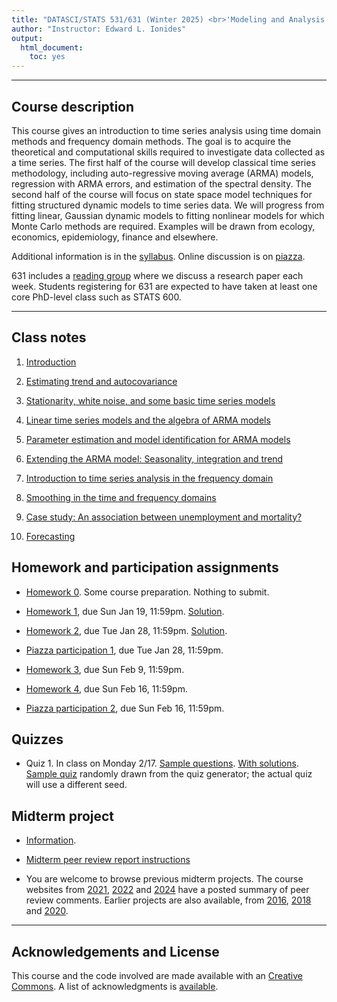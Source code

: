 ```yaml
---
title: "DATASCI/STATS 531/631 (Winter 2025) <br>'Modeling and Analysis of Time Series Data'"
author: "Instructor: Edward L. Ionides"
output:
  html_document:
    toc: yes
---
```


------

## Course description

This course gives an introduction to time series analysis using time domain methods and frequency domain methods. 
The goal is to acquire the theoretical and computational skills required to investigate data collected as a time series. 
The first half of the course will develop classical time series methodology, including auto-regressive moving average (ARMA) models, regression with ARMA errors, and estimation of the spectral density.
The second half of the course will focus on state space model techniques for fitting structured dynamic models to time series data. 
We will progress from fitting linear, Gaussian dynamic models to fitting nonlinear models for which Monte Carlo methods are required.
Examples will be drawn from ecology, economics, epidemiology, finance and elsewhere.

Additional information is in the [syllabus](syllabus.html). Online discussion is on [piazza](https://piazza.com/umich/winter2025/datascistats531).

631 includes a [reading group](631.html) where we discuss a research paper each week.
Students registering for 631 are expected to have taken at least one core PhD-level class such as STATS 600.

--------------

## Class notes

1. [Introduction](01/index.html)

2. [Estimating trend and autocovariance](02/index.html)

3. [Stationarity, white noise, and some basic time series models](03/index.html)

4. [Linear time series models and the algebra of ARMA models](04/index.html)

5. [Parameter estimation and model identification for ARMA models](05/index.html)

6. [Extending the ARMA model: Seasonality, integration and trend](06/index.html)

7. [Introduction to time series analysis in the frequency domain](07/index.html)

8. [Smoothing in the time and frequency domains](08/index.html)

9. [Case study: An association between unemployment and mortality?](09/index.html)

10. [Forecasting](10/index.html)

<!--

10. [Introduction to partially observed Markov process models](10/index.html)

11. [Introduction to simulation-based inference for epidemiological dynamics via the pomp R package](11/index.html)

12. [Simulation of stochastic dynamic models](12/index.html)

13. [Likelihood for POMP models: Theory and practice](13/index.html)

14. [Likelihood maximization for POMP models](14/index.html)

15. [A case study of polio including covariates, seasonality & over-dispersion](15/index.html)

16. [A case study of financial volatility and a POMP model with observations driving latent dynamics](16/index.html). With [notes on how to run the code on the Great Lakes Linux cluster](16/README.html).

17. [A case study of measles: Dynamics revealed in long time series](17/index.html)

18. [A case study of ebola: Model criticism and forecasting](18/index.html)

-->

<!--

There are further POMP case studies, in a similar style, on [Ebola modeling](https://kingaa.github.io/sbied/ebola/index.html), [measles transmission](https://kingaa.github.io/sbied/measles/index.html), and [dynamic variation in the rate of human sexual contacts](https://kingaa.github.io/sbied/contacts/index.html).

--------

-->

## Homework and participation assignments


* [Homework 0](hw00/hw00.html). Some course preparation. Nothing to submit.

* [Homework 1](hw01/hw01.html), due Sun Jan 19, 11:59pm.
  [Solution](hw01/sol01.html).

* [Homework 2](hw02/hw02.html), due Tue Jan 28, 11:59pm.
[Solution](hw02/sol02.html).

* [Piazza participation 1](participation/participation1.html), due Tue Jan 28, 11:59pm.

* [Homework 3](hw03/hw03.html), due Sun Feb 9, 11:59pm.

<!--
[Solution](hw03/sol03.html).
-->


* [Homework 4](hw04/hw04.html), due Sun Feb 16, 11:59pm.
<!--
[Solution](hw04/sol04.html).
-->

* [Piazza participation 2](participation/participation2.html), due Sun Feb 16, 11:59pm.

<!--
* [Participation 4](participation/participation4.html), due Sun Feb 18, 11:59pm.

* [Homework 5](hw05/hw05.html), due Sun Mar 17, 11:59pm.
[Solution](hw05/sol05.html).

* [Participation 5](participation/participation5.html), due Sun Mar 17, 11:59pm.


* [Homework 6](hw06/hw06.html), due Sun Mar 24, 11:59pm. 
[Solution](hw06/sol06.html).

* [Participation 6](participation/participation6.html), due Sun Mar 24, 11:59pm.

* [Homework 7](hw07/hw07.html), due Sun Mar 31, 11:59pm. Extended to Wed Apr 3.
[Solution](hw07/sol07.html).


* [Participation 7](participation/participation7.html), due Sun Mar 31, 11:59pm. Extended to Wed Apr 3.


* [Homework 8](hw08/hw08.pdf), due Sun Apr 14, 11:59pm.
[Solution](hw08/sol08.pdf).

* [Participation 8](participation/participation8.html), due Sun Apr 14, 11:59pm.

-->

<!--

* There is no assigned homework for the last two weeks of the semester. You should work on your final project. The remaining lectures contain material that will be useful for your final projects.

-------------------

-->

## Quizzes

* Quiz 1. In class on Monday 2/17. [Sample questions](quiz/quiz1-all.pdf). [With solutions](quiz/quiz1-sol.pdf). [Sample quiz](quiz/quiz1-sample.pdf) randomly drawn from the quiz generator; the actual quiz will use a different seed.

## Midterm project

* [Information](midterm_project/midterm_project_info.html).

* [Midterm peer review report instructions](midterm_project/midterm_review.html)

<!--

* [2025 midterm projects](midterm_project/index.html)

-->

* You are welcome to browse previous midterm projects. The course websites from  [2021](http://ionides.github.io/531w21/midterm_project/), [2022](http://ionides.github.io/531w22/midterm_project/) and [2024](http://ionides.github.io/531w24/midterm_project/) have a posted summary of peer review comments. Earlier projects are also available, from [2016](http://ionides.github.io/531w16/midterm_project/), [2018](http://ionides.github.io/531w18/midterm_project/) and [2020](http://ionides.github.io/531w20/midterm_project/).


-------------

<!--

## Final project


* [Information](final_project/final_project_info.html)

* [Final peer review report instructions](final_project/final_review.html)

* [2024 final projects](final_project/index.html)

* You're welcome to browse previous final projects. The [2021](http://ionides.github.io/531w21/final_project/) and  [2022](http://ionides.github.io/531w22/final_project/)  final projects have a posted summary of peer review comments. Earlier projects from [2016](http://ionides.github.io/531w16/final_project/), [2018](http://ionides.github.io/531w18/final_project/), [2020](http://ionides.github.io/531w20/final_project/) may also be useful.

If building on old source code, note that there are some differences between versions of the software package **pomp**. The [**pomp** version 2 upgrade guide](https://kingaa.github.io/pomp/vignettes/upgrade_guide.html) can be helpful. There are various smaller changes between **pomp 2.0** and the current **pomp 5.6**.

--------

## Using the Great Lakes cluster

* Great Lakes access will be set up after the midterm project and used for the second half of the course.

* [Introductory notes](greatlakes/index.html) for using our class account on the greatlakes cluster. This is optional but may be helpful for your final project.

* If you are already familiar with using R on Great Lakes, all you need to know is the class account: ```stats531w24_class```.

* You are expected to use our class account only for computations related to DATASCI/STATS 531.

* Please share knowledge about cluster computing between group members, and/or on piazza, to help everyone who wants to learn these skills.

* Cluster-related questions can also be emailed to arc-support@umich.edu.

---------

-->



## Acknowledgements and License

This course and the code involved are made available with an [Creative Commons](LICENSE).
A list of acknowledgments is [available](acknowledge.html).
